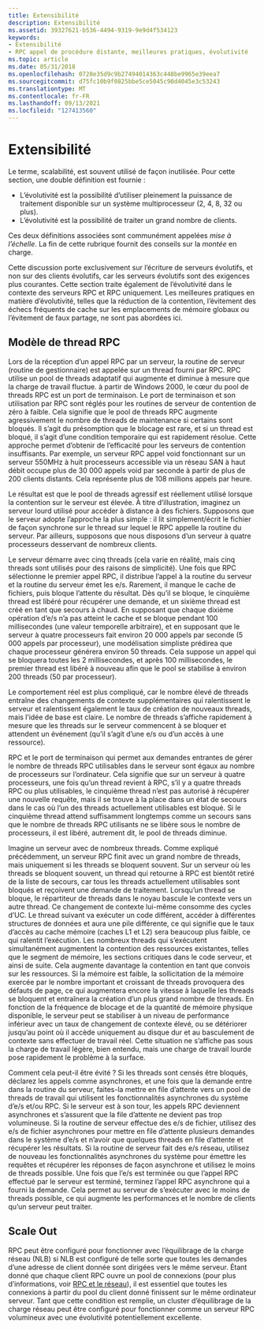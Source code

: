 ```yaml
---
title: Extensibilité
description: Extensibilité
ms.assetid: 39327621-b536-4494-9319-9e9d4f534123
keywords:
- Extensibilité
- RPC appel de procédure distante, meilleures pratiques, évolutivité
ms.topic: article
ms.date: 05/31/2018
ms.openlocfilehash: 0728e35d9c9b27494014363c448be9965e39eea7
ms.sourcegitcommit: d75fc10b9f0825bbe5ce5045c90d4045e3c53243
ms.translationtype: MT
ms.contentlocale: fr-FR
ms.lasthandoff: 09/13/2021
ms.locfileid: "127413560"
---
```

# <a name="scalability"></a>Extensibilité

Le terme, scalabilité, est souvent utilisé de façon inutilisée. Pour cette section, une double définition est fournie :

-   L’évolutivité est la possibilité d’utiliser pleinement la puissance de traitement disponible sur un système multiprocesseur (2, 4, 8, 32 ou plus).
-   L’évolutivité est la possibilité de traiter un grand nombre de clients.

Ces deux définitions associées sont communément appelées *mise à l’échelle*. La fin de cette rubrique fournit des conseils sur la *montée* en charge.

Cette discussion porte exclusivement sur l’écriture de serveurs évolutifs, et non sur des clients évolutifs, car les serveurs évolutifs sont des exigences plus courantes. Cette section traite également de l’évolutivité dans le contexte des serveurs RPC et RPC uniquement. Les meilleures pratiques en matière d’évolutivité, telles que la réduction de la contention, l’évitement des échecs fréquents de cache sur les emplacements de mémoire globaux ou l’évitement de faux partage, ne sont pas abordées ici.

## <a name="rpc-threading-model"></a>Modèle de thread RPC

Lors de la réception d’un appel RPC par un serveur, la routine de serveur (routine de gestionnaire) est appelée sur un thread fourni par RPC. RPC utilise un pool de threads adaptatif qui augmente et diminue à mesure que la charge de travail fluctue. à partir de Windows 2000, le cœur du pool de threads RPC est un port de terminaison. Le port de terminaison et son utilisation par RPC sont réglés pour les routines de serveur de contention de zéro à faible. Cela signifie que le pool de threads RPC augmente agressivement le nombre de threads de maintenance si certains sont bloqués. Il s’agit du présomption que le blocage est rare, et si un thread est bloqué, il s’agit d’une condition temporaire qui est rapidement résolue. Cette approche permet d’obtenir de l’efficacité pour les serveurs de contention insuffisants. Par exemple, un serveur RPC appel void fonctionnant sur un serveur 550MHz à huit processeurs accessible via un réseau SAN à haut débit occupe plus de 30 000 appels void par seconde à partir de plus de 200 clients distants. Cela représente plus de 108 millions appels par heure.

Le résultat est que le pool de threads agressif est réellement utilisé lorsque la contention sur le serveur est élevée. À titre d’illustration, imaginez un serveur lourd utilisé pour accéder à distance à des fichiers. Supposons que le serveur adopte l’approche la plus simple : il lit simplement/écrit le fichier de façon synchrone sur le thread sur lequel le RPC appelle la routine du serveur. Par ailleurs, supposons que nous disposons d’un serveur à quatre processeurs desservant de nombreux clients.

Le serveur démarre avec cinq threads (cela varie en réalité, mais cinq threads sont utilisés pour des raisons de simplicité). Une fois que RPC sélectionne le premier appel RPC, il distribue l’appel à la routine du serveur et la routine du serveur émet les e/s. Rarement, il manque le cache de fichiers, puis bloque l’attente du résultat. Dès qu’il se bloque, le cinquième thread est libéré pour récupérer une demande, et un sixième thread est créé en tant que secours à chaud. En supposant que chaque dixième opération d’e/s n’a pas atteint le cache et se bloque pendant 100 millisecondes (une valeur temporelle arbitraire), et en supposant que le serveur à quatre processeurs fait environ 20 000 appels par seconde (5 000 appels par processeur), une modélisation simpliste prédirea que chaque processeur générera environ 50 threads. Cela suppose un appel qui se bloquera toutes les 2 millisecondes, et après 100 millisecondes, le premier thread est libéré à nouveau afin que le pool se stabilise à environ 200 threads (50 par processeur).

Le comportement réel est plus compliqué, car le nombre élevé de threads entraîne des changements de contexte supplémentaires qui ralentissent le serveur et ralentissent également le taux de création de nouveaux threads, mais l’idée de base est claire. Le nombre de threads s’affiche rapidement à mesure que les threads sur le serveur commencent à se bloquer et attendent un événement (qu’il s’agit d’une e/s ou d’un accès à une ressource).

RPC et le port de terminaison qui permet aux demandes entrantes de gérer le nombre de threads RPC utilisables dans le serveur sont égaux au nombre de processeurs sur l’ordinateur. Cela signifie que sur un serveur à quatre processeurs, une fois qu’un thread revient à RPC, s’il y a quatre threads RPC ou plus utilisables, le cinquième thread n’est pas autorisé à récupérer une nouvelle requête, mais il se trouve à la place dans un état de secours dans le cas où l’un des threads actuellement utilisables est bloqué. Si le cinquième thread attend suffisamment longtemps comme un secours sans que le nombre de threads RPC utilisants ne se libère sous le nombre de processeurs, il est libéré, autrement dit, le pool de threads diminue.

Imagine un serveur avec de nombreux threads. Comme expliqué précédemment, un serveur RPC finit avec un grand nombre de threads, mais uniquement si les threads se bloquent souvent. Sur un serveur où les threads se bloquent souvent, un thread qui retourne à RPC est bientôt retiré de la liste de secours, car tous les threads actuellement utilisables sont bloqués et reçoivent une demande de traitement. Lorsqu’un thread se bloque, le répartiteur de threads dans le noyau bascule le contexte vers un autre thread. Ce changement de contexte lui-même consomme des cycles d’UC. Le thread suivant va exécuter un code différent, accéder à différentes structures de données et aura une pile différente, ce qui signifie que le taux d’accès au cache mémoire (caches L1 et L2) sera beaucoup plus faible, ce qui ralentit l’exécution. Les nombreux threads qui s’exécutent simultanément augmentent la contention des ressources existantes, telles que le segment de mémoire, les sections critiques dans le code serveur, et ainsi de suite. Cela augmente davantage la contention en tant que convois sur les ressources. Si la mémoire est faible, la sollicitation de la mémoire exercée par le nombre important et croissant de threads provoquera des défauts de page, ce qui augmentera encore la vitesse à laquelle les threads se bloquent et entraînera la création d’un plus grand nombre de threads. En fonction de la fréquence de blocage et de la quantité de mémoire physique disponible, le serveur peut se stabiliser à un niveau de performance inférieur avec un taux de changement de contexte élevé, ou se détériorer jusqu’au point où il accède uniquement au disque dur et au basculement de contexte sans effectuer de travail réel. Cette situation ne s’affiche pas sous la charge de travail légère, bien entendu, mais une charge de travail lourde pose rapidement le problème à la surface.

Comment cela peut-il être évité ? Si les threads sont censés être bloqués, déclarez les appels comme asynchrones, et une fois que la demande entre dans la routine du serveur, faites-la mettre en file d’attente vers un pool de threads de travail qui utilisent les fonctionnalités asynchrones du système d’e/s et/ou RPC. Si le serveur est à son tour, les appels RPC deviennent asynchrones et s’assurent que la file d’attente ne devient pas trop volumineuse. Si la routine de serveur effectue des e/s de fichier, utilisez des e/s de fichier asynchrones pour mettre en file d’attente plusieurs demandes dans le système d’e/s et n’avoir que quelques threads en file d’attente et récupérer les résultats. Si la routine de serveur fait des e/s réseau, utilisez de nouveau les fonctionnalités asynchrones du système pour émettre les requêtes et récupérer les réponses de façon asynchrone et utilisez le moins de threads possible. Une fois que l’e/s est terminée ou que l’appel RPC effectué par le serveur est terminé, terminez l’appel RPC asynchrone qui a fourni la demande. Cela permet au serveur de s’exécuter avec le moins de threads possible, ce qui augmente les performances et le nombre de clients qu’un serveur peut traiter.

## <a name="scale-out"></a>Scale Out

RPC peut être configuré pour fonctionner avec l’équilibrage de la charge réseau (NLB) si NLB est configuré de telle sorte que toutes les demandes d’une adresse de client donnée sont dirigées vers le même serveur. Étant donné que chaque client RPC ouvre un pool de connexions (pour plus d’informations, voir [RPC et le réseau](rpc-and-the-network.md)), il est essentiel que toutes les connexions à partir du pool du client donné finissent sur le même ordinateur serveur. Tant que cette condition est remplie, un cluster d’équilibrage de la charge réseau peut être configuré pour fonctionner comme un serveur RPC volumineux avec une évolutivité potentiellement excellente.

 

 





